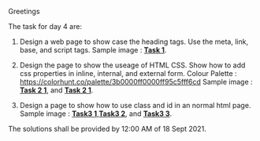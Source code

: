 Greetings

The task for day 4 are:

1. Design a web page to show case the heading tags. Use the meta, link, base, and script tags.
   Sample image : **[Task 1](TaskImage/Task1.png)**.

2. Design the page to show the useage of HTML CSS. Show how to add css properties in inline, internal, and external form.
   Colour Palette : https://colorhunt.co/palette/3b0000ff0000ff95c5fff6cd
   Sample image : **[Task 2 1](TaskImage/Task2-1.png)**, and **[Task 2 1](TaskImage/Task2-2.png)**.

3. Design a page to show how to use class and id in an normal html page.
   Sample image : **[Task3 1](TaskImage/Task3-1.png)**,**[Task3 2](TaskImage/Task3-2.png)**, and **[Task3 3](TaskImage/Task3-3.png)**.

The solutions shall be provided by 12:00 AM of 18 Sept 2021.